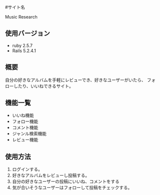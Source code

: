 #サイト名

 Music Research

## 使用バージョン
- ruby 2.5.7
- Rails 5.2.4.1

## 概要
 自分の好きなアルバムを手軽にレビューでき、好きなユーザーがいたら、
 フォローしたり、いいねできるサイト。

## 機能一覧
- いいね機能
- フォロー機能
- コメント機能
- ジャンル検索機能
- レビュー機能

## 使用方法
1. ログインする。
2. 好きなアルバムをレビューし投稿する。
3. 自分の好きなユーザーの投稿にいいね、コメントをする
4. 気が合いそうなユーザーはフォローして投稿をチェックする。
